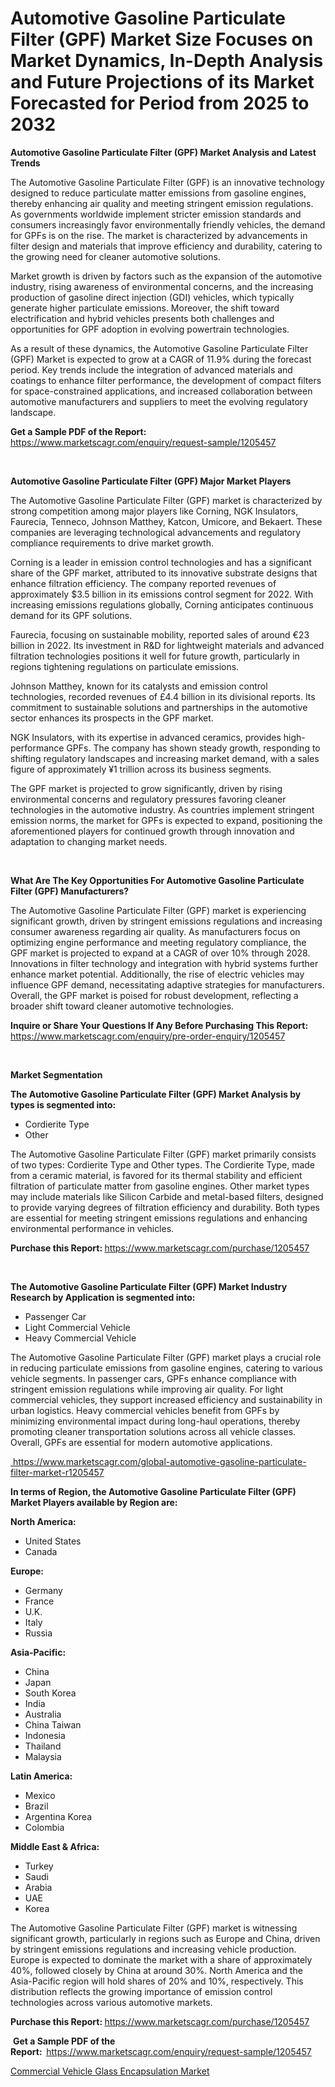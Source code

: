 <p><h1>Automotive Gasoline Particulate Filter (GPF) Market Size Focuses on Market Dynamics, In-Depth Analysis and Future Projections of its Market Forecasted for Period from 2025 to 2032</h1></p><p><strong>Automotive Gasoline Particulate Filter (GPF) Market Analysis and Latest Trends</strong></p>
<p><p>The Automotive Gasoline Particulate Filter (GPF) is an innovative technology designed to reduce particulate matter emissions from gasoline engines, thereby enhancing air quality and meeting stringent emission regulations. As governments worldwide implement stricter emission standards and consumers increasingly favor environmentally friendly vehicles, the demand for GPFs is on the rise. The market is characterized by advancements in filter design and materials that improve efficiency and durability, catering to the growing need for cleaner automotive solutions.</p><p>Market growth is driven by factors such as the expansion of the automotive industry, rising awareness of environmental concerns, and the increasing production of gasoline direct injection (GDI) vehicles, which typically generate higher particulate emissions. Moreover, the shift toward electrification and hybrid vehicles presents both challenges and opportunities for GPF adoption in evolving powertrain technologies.</p><p>As a result of these dynamics, the Automotive Gasoline Particulate Filter (GPF) Market is expected to grow at a CAGR of 11.9% during the forecast period. Key trends include the integration of advanced materials and coatings to enhance filter performance, the development of compact filters for space-constrained applications, and increased collaboration between automotive manufacturers and suppliers to meet the evolving regulatory landscape.</p></p>
<p><strong>Get a Sample PDF of the Report:&nbsp;</strong> <a href="https://www.marketscagr.com/enquiry/request-sample/1205457?utm_campaign=2483&utm_medium=2&utm_source=Github&utm_content=ia&utm_term=31032025&utm_id=automotive-gasoline-particulate-filter-gpf">https://www.marketscagr.com/enquiry/request-sample/1205457</a></p>
<p>&nbsp;</p>
<p><strong>Automotive Gasoline Particulate Filter (GPF) Major Market Players</strong></p>
<p><p>The Automotive Gasoline Particulate Filter (GPF) market is characterized by strong competition among major players like Corning, NGK Insulators, Faurecia, Tenneco, Johnson Matthey, Katcon, Umicore, and Bekaert. These companies are leveraging technological advancements and regulatory compliance requirements to drive market growth.</p><p>Corning is a leader in emission control technologies and has a significant share of the GPF market, attributed to its innovative substrate designs that enhance filtration efficiency. The company reported revenues of approximately $3.5 billion in its emissions control segment for 2022. With increasing emissions regulations globally, Corning anticipates continuous demand for its GPF solutions.</p><p>Faurecia, focusing on sustainable mobility, reported sales of around €23 billion in 2022. Its investment in R&D for lightweight materials and advanced filtration technologies positions it well for future growth, particularly in regions tightening regulations on particulate emissions.</p><p>Johnson Matthey, known for its catalysts and emission control technologies, recorded revenues of £4.4 billion in its divisional reports. Its commitment to sustainable solutions and partnerships in the automotive sector enhances its prospects in the GPF market.</p><p>NGK Insulators, with its expertise in advanced ceramics, provides high-performance GPFs. The company has shown steady growth, responding to shifting regulatory landscapes and increasing market demand, with a sales figure of approximately ¥1 trillion across its business segments.</p><p>The GPF market is projected to grow significantly, driven by rising environmental concerns and regulatory pressures favoring cleaner technologies in the automotive industry. As countries implement stringent emission norms, the market for GPFs is expected to expand, positioning the aforementioned players for continued growth through innovation and adaptation to changing market needs.</p></p>
<p>&nbsp;</p>
<p><strong>What Are The Key Opportunities For Automotive Gasoline Particulate Filter (GPF) Manufacturers?</strong></p>
<p><p>The Automotive Gasoline Particulate Filter (GPF) market is experiencing significant growth, driven by stringent emissions regulations and increasing consumer awareness regarding air quality. As manufacturers focus on optimizing engine performance and meeting regulatory compliance, the GPF market is projected to expand at a CAGR of over 10% through 2028. Innovations in filter technology and integration with hybrid systems further enhance market potential. Additionally, the rise of electric vehicles may influence GPF demand, necessitating adaptive strategies for manufacturers. Overall, the GPF market is poised for robust development, reflecting a broader shift toward cleaner automotive technologies.</p></p>
<p><strong>Inquire or Share Your Questions If Any Before Purchasing This Report:</strong> <a href="https://www.marketscagr.com/enquiry/pre-order-enquiry/1205457?utm_campaign=2483&utm_medium=2&utm_source=Github&utm_content=ia&utm_term=31032025&utm_id=automotive-gasoline-particulate-filter-gpf">https://www.marketscagr.com/enquiry/pre-order-enquiry/1205457</a></p>
<p>&nbsp;</p>
<p><strong>Market Segmentation</strong></p>
<p><strong>The Automotive Gasoline Particulate Filter (GPF) Market Analysis by types is segmented into:</strong></p>
<p><ul><li>Cordierite Type</li><li>Other</li></ul></p>
<p><p>The Automotive Gasoline Particulate Filter (GPF) market primarily consists of two types: Cordierite Type and Other types. The Cordierite Type, made from a ceramic material, is favored for its thermal stability and efficient filtration of particulate matter from gasoline engines. Other market types may include materials like Silicon Carbide and metal-based filters, designed to provide varying degrees of filtration efficiency and durability. Both types are essential for meeting stringent emissions regulations and enhancing environmental performance in vehicles.</p></p>
<p><strong>Purchase this Report:&nbsp;</strong><a href="https://www.marketscagr.com/purchase/1205457?utm_campaign=2483&utm_medium=2&utm_source=Github&utm_content=ia&utm_term=31032025&utm_id=automotive-gasoline-particulate-filter-gpf">https://www.marketscagr.com/purchase/1205457</a></p>
<p>&nbsp;</p>
<p><strong>The Automotive Gasoline Particulate Filter (GPF) Market Industry Research by Application is segmented into:</strong></p>
<p><ul><li>Passenger Car</li><li>Light Commercial Vehicle</li><li>Heavy Commercial Vehicle</li></ul></p>
<p><p>The Automotive Gasoline Particulate Filter (GPF) market plays a crucial role in reducing particulate emissions from gasoline engines, catering to various vehicle segments. In passenger cars, GPFs enhance compliance with stringent emission regulations while improving air quality. For light commercial vehicles, they support increased efficiency and sustainability in urban logistics. Heavy commercial vehicles benefit from GPFs by minimizing environmental impact during long-haul operations, thereby promoting cleaner transportation solutions across all vehicle classes. Overall, GPFs are essential for modern automotive applications.</p></p>
<p><a href="https://www.marketscagr.com/global-automotive-gasoline-particulate-filter-market-r1205457?utm_campaign=2483&utm_medium=2&utm_source=Github&utm_content=ia&utm_term=31032025&utm_id=automotive-gasoline-particulate-filter-gpf">&nbsp;https://www.marketscagr.com/global-automotive-gasoline-particulate-filter-market-r1205457</a></p>
<p><strong>In terms of Region, the Automotive Gasoline Particulate Filter (GPF) Market Players available by Region are:</strong></p>
<p>
    <p> <strong> North America: </strong>
        <ul>
            <li>United States</li>
            <li>Canada</li>
        </ul>
        </p> 
    <p> <strong> Europe: </strong>
        <ul>
            <li>Germany</li>
            <li>France</li>
            <li>U.K.</li>
            <li>Italy</li>
            <li>Russia</li>
        </ul>
        </p> 
    <p> <strong> Asia-Pacific: </strong>
        <ul>
            <li>China</li>
            <li>Japan</li>
            <li>South Korea</li>
            <li>India</li>
            <li>Australia</li>
            <li>China Taiwan</li>
            <li>Indonesia</li>
            <li>Thailand</li>
            <li>Malaysia</li>
        </ul>
        </p> 
    <p> <strong> Latin America: </strong>
        <ul>
            <li>Mexico</li>
            <li>Brazil</li>
            <li>Argentina Korea</li>
            <li>Colombia</li>
        </ul>
        </p> 
    <p> <strong> Middle East & Africa: </strong>
        <ul>
            <li>Turkey</li>
            <li>Saudi</li>
            <li>Arabia</li>
            <li>UAE</li>
            <li>Korea</li>
        </ul>
    </p>
    </p>
<p><p>The Automotive Gasoline Particulate Filter (GPF) market is witnessing significant growth, particularly in regions such as Europe and China, driven by stringent emissions regulations and increasing vehicle production. Europe is expected to dominate the market with a share of approximately 40%, followed closely by China at around 30%. North America and the Asia-Pacific region will hold shares of 20% and 10%, respectively. This distribution reflects the growing importance of emission control technologies across various automotive markets.</p></p>
<p><strong>Purchase this Report: </strong><a href="https://www.marketscagr.com/purchase/1205457?utm_campaign=2483&utm_medium=2&utm_source=Github&utm_content=ia&utm_term=31032025&utm_id=automotive-gasoline-particulate-filter-gpf">https://www.marketscagr.com/purchase/1205457</a></p>
<p>&nbsp;<strong>Get a Sample PDF of the Report:&nbsp;&nbsp;</strong><a href="https://www.marketscagr.com/enquiry/request-sample/1205457?utm_campaign=2483&utm_medium=2&utm_source=Github&utm_content=ia&utm_term=31032025&utm_id=automotive-gasoline-particulate-filter-gpf">https://www.marketscagr.com/enquiry/request-sample/1205457</a></p>
<p><strong></strong></p>
<p><p><a href="https://github.com/ParvinKhatun77/Market-Research-Report-List-2/blob/main/commercial-vehicle-glass-encapsulation-market.md?utm_campaign=2483&utm_medium=2&utm_source=Github&utm_content=ia&utm_term=31032025&utm_id=automotive-gasoline-particulate-filter-gpf">Commercial Vehicle Glass Encapsulation Market</a></p></p>